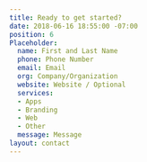 ```yaml
---
title: Ready to get started?
date: 2018-06-16 18:55:00 -07:00
position: 6
Placeholder:
  name: First and Last Name
  phone: Phone Number
  email: Email
  org: Company/Organization
  website: Website / Optional
  services:
  - Apps
  - Branding
  - Web
  - Other
  message: Message
layout: contact
---
```


